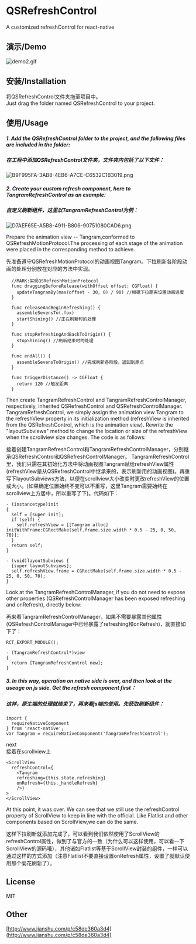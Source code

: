 # QSRefreshControl
A customized refreshControl for react-native

## 演示/Demo
![demo2.gif](http://upload-images.jianshu.io/upload_images/6277219-219b4ee881f94777.gif?imageMogr2/auto-orient/strip)

## 安装/Installation
将QSRefreshControl文件夹拖至项目中。   
Just drag the folder named QSRefreshControl to your project.
## 使用/Usage
##### 1. Add the QSRefreshControl folder to the project, and the following files are included in the folder:    
##### 在工程中添加QSRefreshControl文件夹，文件夹内包括了以下文件：
![B9F995FA-3AB8-4EB6-A7CE-C6532C1B3019.png](http://upload-images.jianshu.io/upload_images/6277219-891af3ee524526e0.png?imageMogr2/auto-orient/strip%7CimageView2/2/w/1240)
##### 2. Create your custom refresh component, here to TangramRefreshControl as an example:
##### 自定义刷新组件，这里以TangramRefreshControl为例：
![D7AEF65E-A5B8-4911-B806-90751080CAD6.png](http://upload-images.jianshu.io/upload_images/6277219-5433f39ca5df45bc.png?imageMogr2/auto-orient/strip%7CimageView2/2/w/1240)     

Prepare the animation view -- Tangram,conformed to QSRefreshMotionProtocol.The processing of each stage of the animation were placed in the corresponding method to achieve.     

先准备遵守QSRefreshMotionProtocol的动画视图Tangram。下拉刷新各阶段动画的处理分别放在对应的方法中实现。



```
  //MARK:实现QSRefreshMotionProtocol
  func draggingBeforeRelease(withOffset offset: CGFloat) {
    updateTangramBy(max(offset - 30, 0) / 90) //根据下拉距离设置动画进度
  }
  
  func releaseAndBeginRefreshing() {
    assembleSevensTo(.fox)
    startShining() //正在刷新时的处理
  }
  
  func stopRefreshingAndBackToOrigin() {
    stopShining() //刷新结束时的处理
  }
  
  func endAll() {
    assembleSevensToOrigin() //完成刷新各阶段，返回到原点
  }
  
  func triggerDistance() -> CGFloat {
    return 120 //触发距离
  }

```
Then create TangramRefreshControl and TangramRefreshControlManager, respectively, inherited QSRefreshControl and QSRefreshControlManager.
TangramRefreshControl, we simply assign the animation view Tangram to the refreshView property in its initialization method (refreshView is inherited from the QSRefreshControl, which is the animation view). Rewrite the "layoutSubviews" method to change the location or size of the refreshView when the scrollview size changes. The code is as follows:     

接着创建TangramRefreshControl和TangramRefreshControlManager，分别继承QSRefreshControl和QSRefreshControlManager。
TangramRefreshControl里，我们只需在其初始化方法中将动画视图Tangram赋给refreshView属性 (refreshView是从QSRefreshControl中继承来的，表示刷新用的动画视图)。再重写下layoutSubviews方法，以便在scrollview大小改变时更改refreshView的位置或大小。(如果确定位置始终不变可以不重写，这里Tangram需要始终在scrollview上方居中，所以重写了下)。代码如下：



```
- (instancetype)init
{
  self = [super init];
  if (self) {
    self.refreshView = [[Tangram alloc] initWithFrame:CGRectMake(self.frame.size.width * 0.5 - 25, 0, 50, 70)];
  }
  return self;
}

- (void)layoutSubviews {
  [super layoutSubviews];
  self.refreshView.frame = CGRectMake(self.frame.size.width * 0.5 - 25, 0, 50, 70);
}

```
Look at the TangramRefreshControlManager, if you do not need to expose other properties (QSRefreshControlManager has been exposed refreshing and onRefresh), directly below:    

再来看TangramRefreshControlManager，如果不需要暴露其他属性(QSRefreshControlManager中已经暴露了refreshing和onRefresh)，就直接如下了：

```
RCT_EXPORT_MODULE();

- (TangramRefreshControl*)view
{
  return [TangramRefreshControl new];
}
```

##### 3. In this way, operation on native side is over, and then look at the useage on js side. Get the refresh component first：
##### 这样，原生端的处理就结束了，再来看js端的使用。先获取刷新组件：
```
import {
  requireNativeComponent
} from 'react-native'; 
var Tangram = requireNativeComponent('TangramRefreshControl');
```
next    
接着在scrollview上

```
<ScrollView
  refreshControl={
    <Tangram 
    refreshing={this.state.refreshing}
    onRefresh={this._handleRefresh}
    />}
>
</ScrollView>
```

At this point, it was over. We can see that we still use the refreshControl property of ScrollView to keep in line with the official. Like Flatlist and other components based on ScrollView,we can do the same.    

这样下拉刷新就添加完成了，可以看到我们依然使用了ScrollView的refreshControl属性，做到了与官方的一致（为什么可以这样使用，可以看一下ScrollView的源码哦），其他诸如Flatlist等基于ScrollView封装的组件，一样可以通过这样的方式添加（注意Flatlist不要直接设置onRefresh属性，设置了就默认使用那个菊花刷新了）。

## License
MIT

## Other
[http://www.jianshu.com/p/c58de360a3d4](http://www.jianshu.com/p/c58de360a3d4)
